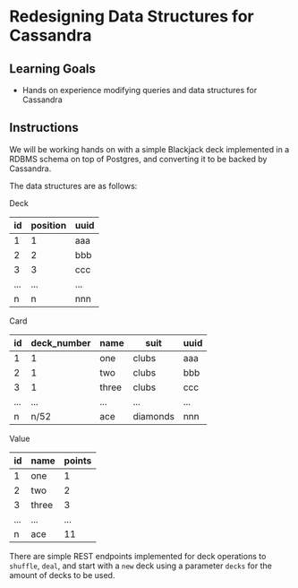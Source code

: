 # Redesigning Data Structures for Cassandra

## Learning Goals

- Hands on experience modifying queries and data structures for Cassandra

## Instructions

We will be working hands on with a simple Blackjack deck implemented in a RDBMS schema on top of Postgres, and converting it to be
backed by Cassandra.

The data structures are as follows:

Deck

| id | position | uuid |
|----|----------|------|
| 1  | 1        | aaa  |
| 2  | 2        | bbb  |
| 3  | 3        | ccc  |
| ...| ...      | ...  |
| n  | n        | nnn  |

Card

| id  | deck_number | name  | suit     | uuid |
|-----|-------------|-------|----------|------|
| 1   | 1           | one   | clubs    | aaa  |
| 2   | 1           | two   | clubs    | bbb  |
| 3   | 1           | three | clubs    | ccc  |
| ... | ...         | ...   | ...      | ...  |
| n   | n/52        | ace   | diamonds | nnn  |

Value

| id | name  | points |
|----|-------|--------|
| 1  | one   | 1      |
| 2  | two   | 2      |
| 3  | three | 3      |
|... | ...   | ...    |
| n  | ace   | 11     |


There are simple REST endpoints implemented for deck operations to `shuffle`, `deal`, and start with a `new` deck using a parameter `decks` for the amount of decks to be used.

